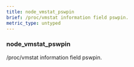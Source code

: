 ```yaml
---
title: node_vmstat_pswpin
brief: /proc/vmstat information field pswpin.
metric_type: untyped
---
```

### node_vmstat_pswpin

/proc/vmstat information field pswpin.